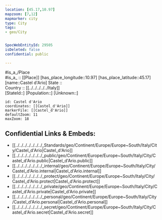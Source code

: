 ```yaml
---
location: [45.17,10.97] 
mapzoom: [7,12] 
mapmarker: city 
type: City
tags:
- geo/City


SpocWebEntityId: 29505
isDeleted: false
confidential: public

---
```

#is_a_/Place  
#is_a_ :: [[Place]] 
[has_place_longitude::10.97] 
[has_place_latitude::45.17] 
[name::Castel d'Ario] 
State ::  
Country :: [[../../../../../Italy]]  
[StateId::] 
[Population::] 
[Unknown::] 


```leaflet
id: Castel d'Ario
coordinates: [[Castel_d'Ario]] 
markerFile: [[Castel_d'Ario]] 
defaultZoom: 11 
maxZoom: 18
```


## Confidential Links & Embeds: 
- [[../../../../../../../_Standards/geo/Continent/Europe/Europe~South/Italy/City/Castel_d'Ario|Castel_d'Ario]] 
- [[../../../../../../../_public/geo/Continent/Europe/Europe~South/Italy/City/Castel_d'Ario.public|Castel_d'Ario.public]] 
- [[../../../../../../../_internal/geo/Continent/Europe/Europe~South/Italy/City/Castel_d'Ario.internal|Castel_d'Ario.internal]] 
- [[../../../../../../../_protect/geo/Continent/Europe/Europe~South/Italy/City/Castel_d'Ario.protect|Castel_d'Ario.protect]] 
- [[../../../../../../../_private/geo/Continent/Europe/Europe~South/Italy/City/Castel_d'Ario.private|Castel_d'Ario.private]] 
- [[../../../../../../../_personal/geo/Continent/Europe/Europe~South/Italy/City/Castel_d'Ario.personal|Castel_d'Ario.personal]] 
- [[../../../../../../../_secret/geo/Continent/Europe/Europe~South/Italy/City/Castel_d'Ario.secret|Castel_d'Ario.secret]] 
